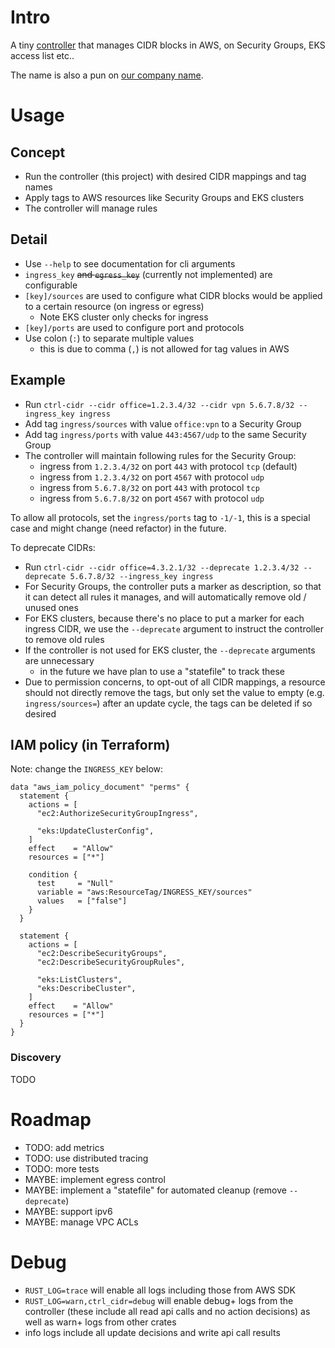 # Intro

A tiny [controller](https://kubernetes.io/docs/concepts/architecture/controller/) that manages CIDR blocks in AWS, on Security Groups, EKS access list etc..

The name is also a pun on [our company name](https://controlant.com/).

# Usage

## Concept

- Run the controller (this project) with desired CIDR mappings and tag names
- Apply tags to AWS resources like Security Groups and EKS clusters
- The controller will manage rules

## Detail

- Use `--help` to see documentation for cli arguments
- `ingress_key` ~~and `egress_key`~~ (currently not implemented) are configurable
- `[key]/sources` are used to configure what CIDR blocks would be applied to a certain resource (on ingress or egress)
  - Note EKS cluster only checks for ingress
- `[key]/ports` are used to configure port and protocols
- Use colon (`:`) to separate multiple values
  - this is due to comma (`,`) is not allowed for tag values in AWS

## Example

- Run `ctrl-cidr --cidr office=1.2.3.4/32 --cidr vpn 5.6.7.8/32 --ingress_key ingress`
- Add tag `ingress/sources` with value `office:vpn` to a Security Group
- Add tag `ingress/ports` with value `443:4567/udp` to the same Security Group
- The controller will maintain following rules for the Security Group:
  - ingress from `1.2.3.4/32` on port `443` with protocol `tcp` (default)
  - ingress from `1.2.3.4/32` on port `4567` with protocol `udp`
  - ingress from `5.6.7.8/32` on port `443` with protocol `tcp`
  - ingress from `5.6.7.8/32` on port `4567` with protocol `udp`

To allow all protocols, set the `ingress/ports` tag to `-1/-1`, this is a special case and might change (need refactor) in the future.

To deprecate CIDRs:

- Run `ctrl-cidr --cidr office=4.3.2.1/32 --deprecate 1.2.3.4/32 --deprecate 5.6.7.8/32 --ingress_key ingress`
- For Security Groups, the controller puts a marker as description, so that it can detect all rules it manages, and will automatically remove old / unused ones
- For EKS clusters, because there's no place to put a marker for each ingress CIDR, we use the `--deprecate` argument to instruct the controller to remove old rules
- If the controller is not used for EKS cluster, the `--deprecate` arguments are unnecessary
  - in the future we have plan to use a "statefile" to track these
- Due to permission concerns, to opt-out of all CIDR mappings, a resource should not directly remove the tags, but only set the value to empty (e.g. `ingress/sources=`) after an update cycle, the tags can be deleted if so desired

## IAM policy (in Terraform)

Note: change the `INGRESS_KEY` below:

```hcl
data "aws_iam_policy_document" "perms" {
  statement {
    actions = [
      "ec2:AuthorizeSecurityGroupIngress",

      "eks:UpdateClusterConfig",
    ]
    effect    = "Allow"
    resources = ["*"]

    condition {
      test     = "Null"
      variable = "aws:ResourceTag/INGRESS_KEY/sources"
      values   = ["false"]
    }
  }

  statement {
    actions = [
      "ec2:DescribeSecurityGroups",
      "ec2:DescribeSecurityGroupRules",

      "eks:ListClusters",
      "eks:DescribeCluster",
    ]
    effect    = "Allow"
    resources = ["*"]
  }
}
```

### Discovery

TODO

# Roadmap

- TODO: add metrics
- TODO: use distributed tracing
- TODO: more tests
- MAYBE: implement egress control
- MAYBE: implement a "statefile" for automated cleanup (remove `--deprecate`)
- MAYBE: support ipv6
- MAYBE: manage VPC ACLs

# Debug

- `RUST_LOG=trace` will enable all logs including those from AWS SDK
- `RUST_LOG=warn,ctrl_cidr=debug` will enable debug+ logs from the controller (these include all read api calls and no action decisions) as well as warn+ logs from other crates
- info logs include all update decisions and write api call results

